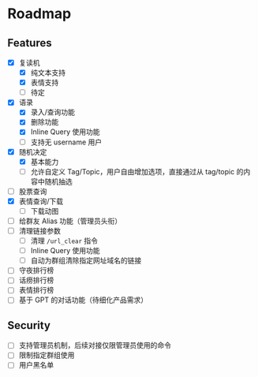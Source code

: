 # Roadmap

## Features

- [x] 复读机
  - [x] 纯文本支持
  - [x] 表情支持
  - [ ] 待定
- [x] 语录
  - [x] 录入/查询功能
  - [x] 删除功能
  - [x] Inline Query 使用功能
  - [ ] 支持无 username 用户
- [x] 随机决定
  - [x] 基本能力
  - [ ] 允许自定义 Tag/Topic，用户自由增加选项，直接通过从 tag/topic 的内容中随机抽选
- [ ] 股票查询
- [x] 表情查询/下载
  - [ ] 下载动图
- [ ] 给群友 Alias 功能（管理员头衔）
- [ ] 清理链接参数
  - [ ] 清理 `/url_clear` 指令
  - [ ] Inline Query 使用功能
  - [ ] 自动为群组清除指定网址域名的链接
- [ ] 守夜排行榜
- [ ] 话痨排行榜
- [ ] 表情排行榜
- [ ] 基于 GPT 的对话功能（待细化产品需求）

## Security

- [ ] 支持管理员机制，后续对接仅限管理员使用的命令
- [ ] 限制指定群组使用
- [ ] 用户黑名单
